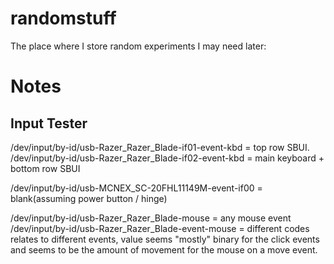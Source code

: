 # randomstuff
The place where I store random experiments I may need later:

# Notes
## Input Tester

/dev/input/by-id/usb-Razer_Razer_Blade-if01-event-kbd = top row SBUI.
/dev/input/by-id/usb-Razer_Razer_Blade-if02-event-kbd = main keyboard + bottom row SBUI

/dev/input/by-id/usb-MCNEX_SC-20FHL11149M-event-if00 = blank(assuming power button / hinge)

/dev/input/by-id/usb-Razer_Razer_Blade-mouse = any mouse event
/dev/input/by-id/usb-Razer_Razer_Blade-event-mouse = different codes relates to different events, value seems "mostly" binary for the click events and seems to be the amount of movement for the mouse on a move event.
